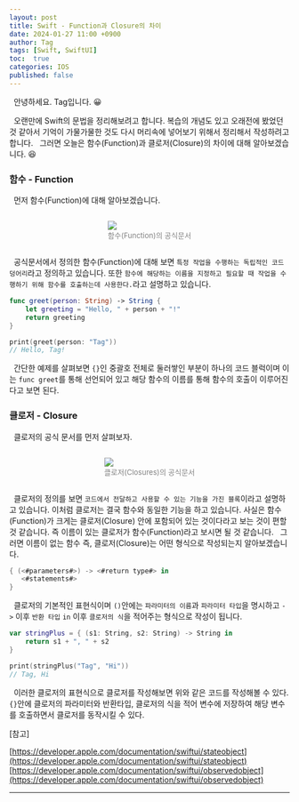 ```yaml
---
layout: post
title: Swift - Function과 Closure의 차이
date: 2024-01-27 11:00 +0900
author: Tag
tags: [Swift, SwiftUI]
toc:  true
categories: IOS
published: false
---
```

&nbsp; 안녕하세요. Tag입니다. 😀

&nbsp; 오랜만에 Swift의 문법을 정리해보려고 합니다. 복습의 개념도 있고 오래전에 봤었던 것 같아서 기억이 가물가물한 것도 다시 머리속에 넣어보기 위해서 정리해서 작성하려고 합니다.
&nbsp;  그러면 오늘은 함수(Function)과 클로저(Closure)의 차이에 대해 알아보겠습니다. 😆

### 함수 - Function

&nbsp; 먼저 함수(Function)에 대해 알아보겠습니다.

<div style="display: flex; justify-content: center; align-items: center;">
    <figure>
        <img src="https://onedrive.live.com/embed?resid=1C2ED43779C10D71%21372&authkey=%21AAHSrlFSkzPSM3k&width=948&height=226" width="max" height="max" style="margin-right: 10px;">
        <figcaption style="text-align: center;"><font size="2em" color="gray"> 함수(Function)의 공식문서 </font></figcaption>
    </figure>        
</div>

&nbsp; 공식문서에서 정의한 함수(Function)에 대해 보면 `특정 작업을 수행하는 독립적인 코드 덩어리`라고 정의하고 있습니다. 또한 `함수에 해당하는 이름을 지정하고 필요할 때 작업을 수행하기 위해 함수를 호출하는데 사용한다.`라고 설명하고 있습니다.

```swift
func greet(person: String) -> String {
    let greeting = "Hello, " + person + "!"
    return greeting
}

print(greet(person: "Tag"))
// Hello, Tag!
```
&nbsp; 간단한 예제를 살펴보면 `{}`인 중괄호 전체로 둘러쌓인 부분이 하나의 코드 블럭이며 이는 `func greet`를 통해 선언되어 있고 해당 함수의 이름를 통해 함수의 호출이 이루어진다고 보면 된다.

### 클로저 - Closure

&nbsp; 클로저의 공식 문서를 먼저 살펴보자.

<div style="display: flex; justify-content: center; align-items: center;">
    <figure>
        <img src="https://onedrive.live.com/embed?resid=1C2ED43779C10D71%21373&authkey=%21AGY-Pl4E47aTDTA&width=939&height=326" width="max" height="max" style="margin-right: 10px;">
        <figcaption style="text-align: center;"><font size="2em" color="gray"> 클로저(Closures)의 공식문서 </font></figcaption>
    </figure>        
</div>

&nbsp; 클로저의 정의를 보면 `코드에서 전달하고 사용할 수 있는 기능을 가진 블록`이라고 설명하고 있습니다. 이처럼 클로저는 결국 함수와 동일한 기능을 하고 있습니다. 사실은 함수(Function)가 크게는 클로저(Closure) 안에 포함되어 있는 것이다라고 보는 것이 편할 것 같습니다. 즉 이름이 있는 클로저가 함수(Function)라고 보시면 될 것 같습니다.
&nbsp; 그러면 이름이 없는 함수 즉, 클로저(Closure)는 어떤 형식으로 작성되는지 알아보겠습니다.

```swift
{ (<#parameters#>) -> <#return type#> in
   <#statements#>
}
```

&nbsp; 클로저의 기본적인 표현식이며 `()`안에는 `파라미터의 이름`과 `파라미터 타입`을 명시하고 `->` 이후 `반환 타입` `in` 이후 `클로저의 식`을 적어주는 형식으로 작성이 됩니다.

```swift
var stringPlus = { (s1: String, s2: String) -> String in
    return s1 + ", " + s2
}

print(stringPlus("Tag", "Hi"))
// Tag, Hi
```
&nbsp; 이러한 클로저의 표현식으로 클로저를 작성해보면 위와 같은 코드를 작성해볼 수 있다. `{}`안에 클로저의 파라미터와 반환타입, 클로저의 식을 적어 변수에 저장하여 해당 변수를 호출하면서 클로저를 동작시킬 수 있다.


[참고]

[https://developer.apple.com/documentation/swiftui/stateobject](https://developer.apple.com/documentation/swiftui/stateobject)
[https://developer.apple.com/documentation/swiftui/observedobject](https://developer.apple.com/documentation/swiftui/observedobject)

-----
